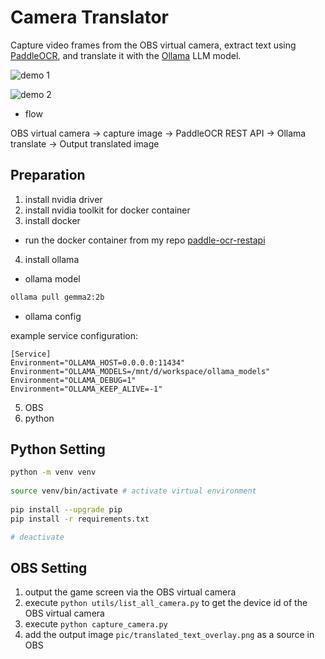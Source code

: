 # Camera Translator
Capture video frames from the OBS virtual camera, extract text using [PaddleOCR](https://github.com/PaddlePaddle/PaddleOCR), and translate it with the [Ollama](https://ollama.com/download/linux) LLM model.


![demo 1](https://github.com/melody26613/camera-translator/blob/main/pic/2025-08-24_10-01-41.gif)

![demo 2](https://github.com/melody26613/camera-translator/blob/main/pic/2025-08-24_10-03-11.gif)

* flow

OBS virtual camera → capture image → PaddleOCR REST API → Ollama translate → Output translated image

## Preparation
1. install nvidia driver
2. install nvidia toolkit for docker container
3. install docker

* run the docker container from my repo [paddle-ocr-restapi](https://github.com/melody26613/paddle-ocr-restapi)

4. install ollama

* ollama model
```bash
ollama pull gemma2:2b
```

* ollama config

example service configuration:
```
[Service]
Environment="OLLAMA_HOST=0.0.0.0:11434"
Environment="OLLAMA_MODELS=/mnt/d/workspace/ollama_models"
Environment="OLLAMA_DEBUG=1"
Environment="OLLAMA_KEEP_ALIVE=-1"
```

5. OBS
6. python

## Python Setting
```bash
python -m venv venv
        
source venv/bin/activate # activate virtual environment
        
pip install --upgrade pip
pip install -r requirements.txt

# deactivate
```

## OBS Setting
1. output the game screen via the OBS virtual camera
2. execute `python utils/list_all_camera.py` to get the device id of the OBS virtual camera
3. execute `python capture_camera.py`
4. add the output image `pic/translated_text_overlay.png` as a source in OBS